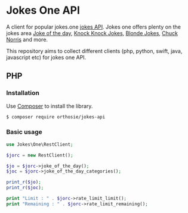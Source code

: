 # Jokes One API
A client for popular jokes.one [jokes API](https://jokes.one/api/joke/). Jokes one offers plenty on the jokes area [Joke of the day](https://jokes.one/joke-of-the-day/), [Knock Knock Jokes](https://jokes.one/tag/knock-knock/), [Blonde Jokes](https://jokes.one/tag/blonde/), [Chuck Norris](https://jokes.one/tag/chuck-norris/) and more.

This repository aims to collect different clients (php, python, swift, java, javascript etc) for jokes one API.

## PHP

### Installation

Use [Composer](https://getcomposer.org/) to install the library.

``` bash
$ composer require orthosie/jokes-api
```

### Basic usage

```php
use Jokes\One\RestClient;

$jorc = new RestClient();

$jo = $jorc->joke_of_the_day();
$joc = $jorc->joke_of_the_day_categories();

print_r($jo);
print_r($joc);

print "Limit : " . $jorc->rate_limit_limit();
print "Remaining : " . $jorc->rate_limit_remaining(); 
```
